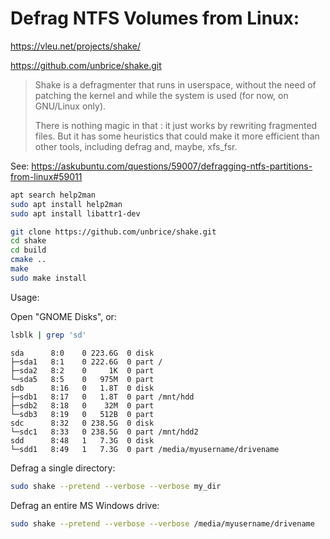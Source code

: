 # Defrag NTFS Volumes from Linux:

https://vleu.net/projects/shake/

https://github.com/unbrice/shake.git

> Shake is a defragmenter that runs in userspace, without the need of patching the kernel and while the system is used (for now, on GNU/Linux only).
> 
> There is nothing magic in that : it just works by rewriting fragmented files. But it has some heuristics that could make it more efficient than other tools, including defrag and, maybe, xfs_fsr.

See: https://askubuntu.com/questions/59007/defragging-ntfs-partitions-from-linux#59011

```bash
apt search help2man
sudo apt install help2man
sudo apt install libattr1-dev
```

```bash
git clone https://github.com/unbrice/shake.git
cd shake
cd build
cmake ..
make
sudo make install
```

Usage:

Open "GNOME Disks", or:

```bash
lsblk | grep 'sd'
```

```
sda      8:0    0 223.6G  0 disk 
├─sda1   8:1    0 222.6G  0 part /
├─sda2   8:2    0     1K  0 part 
└─sda5   8:5    0   975M  0 part 
sdb      8:16   0   1.8T  0 disk 
├─sdb1   8:17   0   1.8T  0 part /mnt/hdd
├─sdb2   8:18   0    32M  0 part 
└─sdb3   8:19   0   512B  0 part 
sdc      8:32   0 238.5G  0 disk 
└─sdc1   8:33   0 238.5G  0 part /mnt/hdd2
sdd      8:48   1   7.3G  0 disk 
└─sdd1   8:49   1   7.3G  0 part /media/myusername/drivename
```

Defrag a single directory:

```bash
sudo shake --pretend --verbose --verbose my_dir
```

Defrag an entire MS Windows drive:

```bash
sudo shake --pretend --verbose --verbose /media/myusername/drivename
```
